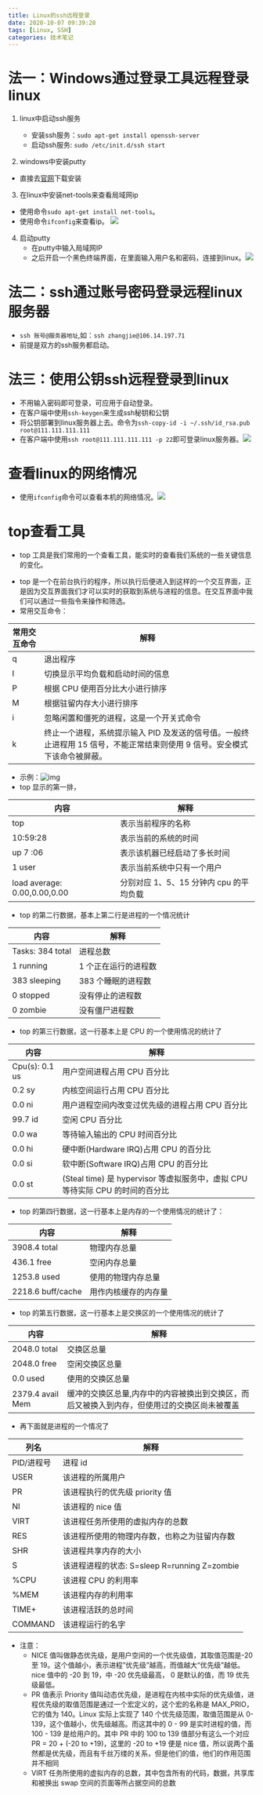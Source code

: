 ```yaml
---
title: Linux的ssh远程登录
date: 2020-10-07 09:39:28
tags: [Linux, SSH]
categories: 技术笔记
---
```


# 法一：Windows通过登录工具远程登录linux

1. linux中启动ssh服务
    * 安装ssh服务：`sudo apt-get install openssh-server   `
    * 启动ssh服务: `sudo /etc/init.d/ssh start  `
    
2. windows中安装putty
  
  * 直接去[官网](https://www.chiark.greenend.org.uk/~sgtatham/putty/)下载安装
  
3.  在linux中安装net-tools来查看局域网ip
  * 使用命令`sudo apt-get install net-tools`。
  * 使用命令`ifconfig`来查看ip。
    ![](https://zjpicture.oss-cn-beijing.aliyuncs.com/giteePic/picgo-master/img/20201007114241.jpg)
4. 启动putty
    * 在putty中输入局域网IP
    * 之后开启一个黑色终端界面，在里面输入用户名和密码，连接到linux。![](https://zjpicture.oss-cn-beijing.aliyuncs.com/giteePic/picgo-master/img/20201007115016.jpg)

# 法二：ssh通过账号密码登录远程linux服务器

* `ssh 账号@服务器地址`,如：`ssh zhangjie@106.14.197.71`
* 前提是双方的ssh服务都启动。

# 法三：使用公钥ssh远程登录到linux

* 不用输入密码即可登录，可应用于自动登录。
* 在客户端中使用`ssh-keygen`来生成ssh秘钥和公钥
* 将公钥部署到linux服务器上去。命令为`ssh-copy-id -i ~/.ssh/id_rsa.pub  root@111.111.111.111`
* 在客户端中使用`ssh root@111.111.111.111 -p 22`即可登录linux服务器。![](https://zjpicture.oss-cn-beijing.aliyuncs.com/giteePic/picgo-master/img/20201007172656.jpg)


# 查看linux的网络情况

* 使用`ifconfig`命令可以查看本机的网络情况。![](https://zjpicture.oss-cn-beijing.aliyuncs.com/giteePic/picgo-master/img/20201007115709.jpg)

# top查看工具

* top 工具是我们常用的一个查看工具，能实时的查看我们系统的一些关键信息的变化。

- top 是一个在前台执行的程序，所以执行后便进入到这样的一个交互界面，正是因为交互界面我们才可以实时的获取到系统与进程的信息。在交互界面中我们可以通过一些指令来操作和筛选。
- 常用交互命令：

| 常用交互命令 | 解释                                                         |
| ------------ | ------------------------------------------------------------ |
| q            | 退出程序                                                     |
| I            | 切换显示平均负载和启动时间的信息                             |
| P            | 根据 CPU 使用百分比大小进行排序                              |
| M            | 根据驻留内存大小进行排序                                     |
| i            | 忽略闲置和僵死的进程，这是一个开关式命令                     |
| k            | 终止一个进程，系统提示输入 PID 及发送的信号值。一般终止进程用 15 信号，不能正常结束则使用 9 信号。安全模式下该命令被屏蔽。 |

- 示例：![img](https://zjpicture.oss-cn-beijing.aliyuncs.com/giteePic/picgo-master/img/20200715105949.jpg)
- top 显示的第一排，

| 内容                         | 解释                                    |
| ---------------------------- | --------------------------------------- |
| top                          | 表示当前程序的名称                      |
| 10:59:28                     | 表示当前的系统的时间                    |
| up 7 :06                     | 表示该机器已经启动了多长时间            |
| 1 user                       | 表示当前系统中只有一个用户              |
| load average: 0.00,0.00,0.00 | 分别对应 1、5、15 分钟内 cpu 的平均负载 |

- top 的第二行数据，基本上第二行是进程的一个情况统计

| 内容             | 解释                 |
| ---------------- | -------------------- |
| Tasks: 384 total | 进程总数             |
| 1 running        | 1 个正在运行的进程数 |
| 383 sleeping     | 383 个睡眠的进程数   |
| 0 stopped        | 没有停止的进程数     |
| 0 zombie         | 没有僵尸进程数       |

- top 的第三行数据，这一行基本上是 CPU 的一个使用情况的统计了

| 内容           | 解释                                                         |
| -------------- | ------------------------------------------------------------ |
| Cpu(s): 0.1 us | 用户空间进程占用 CPU 百分比                                  |
| 0.2 sy         | 内核空间运行占用 CPU 百分比                                  |
| 0.0 ni         | 用户进程空间内改变过优先级的进程占用 CPU 百分比              |
| 99.7 id        | 空闲 CPU 百分比                                              |
| 0.0 wa         | 等待输入输出的 CPU 时间百分比                                |
| 0.0 hi         | 硬中断(Hardware IRQ)占用 CPU 的百分比                        |
| 0.0 si         | 软中断(Software IRQ)占用 CPU 的百分比                        |
| 0.0 st         | (Steal time) 是 hypervisor 等虚拟服务中，虚拟 CPU 等待实际 CPU 的时间的百分比 |

- top 的第四行数据，这一行基本上是内存的一个使用情况的统计了：

| 内容              | 解释                 |
| ----------------- | -------------------- |
| 3908.4 total      | 物理内存总量         |
| 436.1 free        | 空闲内存总量         |
| 1253.8 used       | 使用的物理内存总量   |
| 2218.6 buff/cache | 用作内核缓存的内存量 |

- top 的第五行数据，这一行基本上是交换区的一个使用情况的统计了

| 内容             | 解释                                                         |
| ---------------- | ------------------------------------------------------------ |
| 2048.0 total     | 交换区总量                                                   |
| 2048.0 free      | 空闲交换区总量                                               |
| 0.0 used         | 使用的交换区总量                                             |
| 2379.4 avail Mem | 缓冲的交换区总量,内存中的内容被换出到交换区，而后又被换入到内存，但使用过的交换区尚未被覆盖 |

- 再下面就是进程的一个情况了

| 列名       | 解释                                         |
| ---------- | -------------------------------------------- |
| PID/进程号 | 进程 id                                      |
| USER       | 该进程的所属用户                             |
| PR         | 该进程执行的优先级 priority 值               |
| NI         | 该进程的 nice 值                             |
| VIRT       | 该进程任务所使用的虚拟内存的总数             |
| RES        | 该进程所使用的物理内存数，也称之为驻留内存数 |
| SHR        | 该进程共享内存的大小                         |
| S          | 该进程进程的状态: S=sleep R=running Z=zombie |
| %CPU       | 该进程 CPU 的利用率                          |
| %MEM       | 该进程内存的利用率                           |
| TIME+      | 该进程活跃的总时间                           |
| COMMAND    | 该进程运行的名字                             |

- 注意：
  - NICE 值叫做静态优先级，是用户空间的一个优先级值，其取值范围是-20 至 19。这个值越小，表示进程”优先级”越高，而值越大“优先级”越低。nice 值中的 -20 到 19，中 -20 优先级最高， 0 是默认的值，而 19 优先级最低。
  - PR 值表示 Priority 值叫动态优先级，是进程在内核中实际的优先级值，进程优先级的取值范围是通过一个宏定义的，这个宏的名称是 MAX_PRIO，它的值为 140。Linux 实际上实现了 140 个优先级范围，取值范围是从 0-139，这个值越小，优先级越高。而这其中的 0 - 99 是实时进程的值，而 100 - 139 是给用户的。其中 PR 中的 100 to 139 值部分有这么一个对应 PR = 20 + (-20 to +19)，这里的 -20 to +19 便是 nice 值，所以说两个虽然都是优先级，而且有千丝万缕的关系，但是他们的值，他们的作用范围并不相同
  - VIRT 任务所使用的虚拟内存的总数，其中包含所有的代码，数据，共享库和被换出 swap 空间的页面等所占据空间的总数



